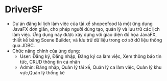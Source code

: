 ﻿# DriverSF #
- Dự án đăng kí lịch làm việc của tài xế shopeefood là một ứng dụng JavaFX đơn giản, cho phép người dùng tạo, quản lý và lưu trữ các lịch làm việc. Ứng dụng này được xây dựng với giao diện đồ họa JavaFX, thiết kế bằng Scene Builder, và lưu trữ dữ liệu trong cơ sở dữ liệu thông qua JDBC.
- Chức năng chính của ứng dụng:
  - User: Đăng ký, Đăng nhập, Đăng ký ca làm việc, Xem thông báo tin tức, CRUD thông tin cá nhân
  - Admin: Đăng nhập, Quản lý tài xế, Quản lý ca làm việc, Quản lý khu vực,Quản lý thống kê 
